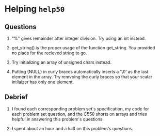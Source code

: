 # Helping `help50`

## Questions

1. "%" gives remainder after integer division.  Try using an int instead.

2. get_string() is the proper usage of the function get_string.  You provided no place for the recieved string to go.

3. Try initializing an array of unsigned chars instead.

4. Putting {NULL} in curly braces automatically inserts a '\0' as the last element in the array.  Try remvoing the curly braces so
that your scalar intilaizer has only one element.

## Debrief

1. I found each corresponding problem set's specification, my code for each problem set question, and the C550 shorts on arrays and tries
helpful in answering this problem's questions.

2. I spent about an hour and a half on this problem's questions.
